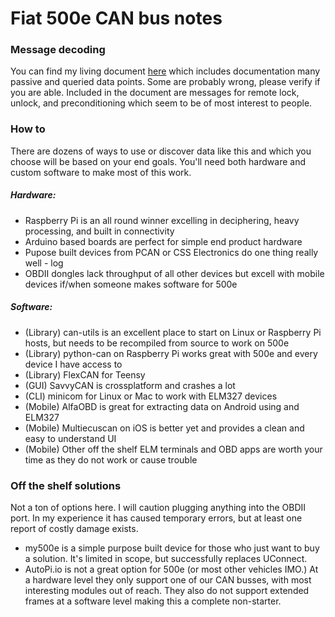 # Fiat 500e CAN bus notes

### Message decoding
You can find my living document [here](https://docs.google.com/spreadsheets/d/12NPhM8Nom-K4TzoWUFvXqUXVt-HyTaEw7aM3jxspBx4/) which includes documentation many passive and queried data points. Some are probably wrong, please verify if you are able. Included in the document are messages for remote lock, unlock, and preconditioning which seem to be of most interest to people.

### How to
There are dozens of ways to use or discover data like this and which you choose will be based on your end goals. You'll need both hardware and custom software to make most of this work.

##### Hardware:
- Raspberry Pi is an all round winner excelling in deciphering, heavy processing, and built in connectivity
- Arduino based boards are perfect for simple end product hardware
- Pupose built devices from PCAN or CSS Electronics do one thing really well - log
- OBDII dongles lack throughput of all other devices but excell with mobile devices if/when someone makes software for 500e

##### Software:
- (Library) can-utils is an excellent place to start on Linux or Raspberry Pi hosts, but needs to be recompiled from source to work on 500e
- (Library) python-can on Raspberry Pi works great with 500e and every device I have access to
- (Library) FlexCAN for Teensy
- (GUI) SavvyCAN is crossplatform and crashes a lot
- (CLI) minicom for Linux or Mac to work with ELM327 devices
- (Mobile) AlfaOBD is great for extracting data on Android using and ELM327
- (Mobile) Multiecuscan on iOS is better yet and provides a clean and easy to understand UI
- (Mobile) Other off the shelf ELM terminals and OBD apps are worth your time as they do not work or cause trouble

### Off the shelf solutions
Not a ton of options here. I will caution plugging anything into the OBDII port. In my experience it has caused temporary errors, but at least one report of costly damage exists.
- my500e is a simple purpose built device for those who just want to buy a solution. It's limited in scope, but successfully replaces UConnect.
- AutoPi.io is not a great option for 500e (or most other vehicles IMO.) At a hardware level they only support one of our CAN busses, with most interesting modules out of reach. They also do not support extended frames at a software level making this a complete non-starter.
